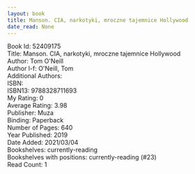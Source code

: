 ```yaml
---
layout: book
title: Manson. CIA, narkotyki, mroczne tajemnice Hollywood
date_read: None
---
```


Book Id: 52409175<br />
Title: Manson. CIA, narkotyki, mroczne tajemnice Hollywood<br />
Author: Tom O'Neill<br />
Author l-f: O'Neill, Tom<br />
Additional Authors: <br />
ISBN: <br />
ISBN13: 9788328711693<br />
My Rating: 0<br />
Average Rating: 3.98<br />
Publisher: Muza<br />
Binding: Paperback<br />
Number of Pages: 640<br />
Year Published: 2019<br />
Date Added: 2021/03/04<br />
Bookshelves: currently-reading<br />
Bookshelves with positions: currently-reading (#23)<br />
Read Count: 1<br />

